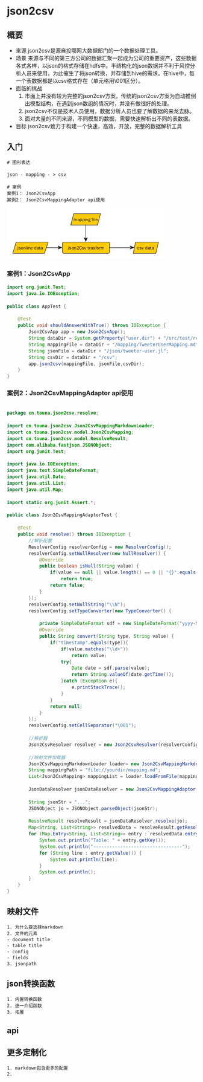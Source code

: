 # json2csv
## 概要
- 来源
 json2csv是源自投哪网大数据部门的一个数据处理工具。
- 场景
 来源与不同的第三方公司的数据汇聚一起成为公司的重要资产，这些数据各式各样，以json的格式存储在hdfs中。半结构化的json数据并不利于风控分析人员来使用，为此催生了将json转换，并存储到hive的需求。在hive中，每一个表数据都是以csv格式存在（单元格用\001区分）。
- 面临的挑战
  1. 市面上并没有较为完整的json2csv方案。传统的json2csv方案为自动推倒出模型结构，在遇到json数组的情况时，并没有做很好的处理。
  2. json2csv不仅是技术人员使用，数据分析人员也要了解数据的来龙去脉。
  3. 面对大量的不同来源，不同模型的数据，需要快速解析出不同的表数据。
- 目标
   json2csv致力于构建一个快速，高效，开放，完整的数据解析工具

## 入门
```text
# 图形表达

json - mapping - > csv

# 案例
案例1： Json2CsvApp
案例2： Json2CsvMappingAdaptor api使用
```
![json2csv](doc/json2csv.jpg)

### 案例1：Json2CsvApp
```java
import org.junit.Test;
import java.io.IOException;

public class AppTest {
   
    @Test
    public void shouldAnswerWithTrue() throws IOException {
        Json2CsvApp app = new Json2CsvApp();
        String dataDir = System.getProperty("user.dir") + "/src/test/resources";
        String mappingFile = dataDir + "/mapping/TweeterUserMapping.md";
        String jsonFile = dataDir + "/json/tweeter-user.jl";
        String csvDir = dataDir + "/csv";
        app.json2csv(mappingFile, jsonFile,csvDir);
    }
}
```

### 案例2：Json2CsvMappingAdaptor api使用
```java

package cn.touna.json2csv.resolve;

import cn.touna.json2csv.Json2CsvMappingMarkdownLoader;
import cn.touna.json2csv.model.Json2CsvMapping;
import cn.touna.json2csv.model.ResolveResult;
import com.alibaba.fastjson.JSONObject;
import org.junit.Test;

import java.io.IOException;
import java.text.SimpleDateFormat;
import java.util.Date;
import java.util.List;
import java.util.Map;

import static org.junit.Assert.*;

public class Json2CsvMappingAdaptorTest {

    @Test
    public void resolve() throws IOException {
        //解析配置
        ResolverConfig resolverConfig = new ResolverConfig();
        resolverConfig.setNullResolver(new NullResolver() {
            @Override
            public boolean isNull(String value) {
                if(value == null || value.length() == 0 || "{}".equals(value) || "[]".equals(value))
                    return true;
                return false;
            }
        });
        resolverConfig.setNullString("\\N");
        resolverConfig.setTypeConverter(new TypeConverter() {

            private SimpleDateFormat sdf = new SimpleDateFormat("yyyy-MM-dd HH:mm:ss");
            @Override
            public String convert(String type, String value) {
                if("timestamp".equals(type)){
                    if(value.matches("\\d+"))
                        return value;
                    try{
                        Date date = sdf.parse(value);
                        return String.valueOf(date.getTime());
                    }catch (Exception e){
                        e.printStackTrace();
                    }
                }
                return null;
            }
        });
        resolverConfig.setCellSeparator("\001");

        //解析器
        Json2CsvResolver resolver = new Json2CsvResolver(resolverConfig);

        //映射文件加载器
        Json2CsvMappingMarkdownLoader loader= new Json2CsvMappingMarkdownLoader();
        String mappingPath = "file://yourdir/mapping.md";
        List<Json2CsvMapping> mappingList = loader.loadFromFile(mappingPath);

        JsonDataResolver jsonDataResolver = new Json2CsvMappingAdaptor(resolver,mappingList);

        String jsonStr = "...";
        JSONObject jo = JSONObject.parseObject(jsonStr);

        ResolveResult resolveResult = jsonDataResolver.resolve(jo);
        Map<String, List<String>> resolvedData = resolveResult.getResolvedData();
        for (Map.Entry<String, List<String>> entry : resolvedData.entrySet()) {
            System.out.println("Table: " + entry.getKey());
            System.out.println("---------------------------------");
            for (String line : entry.getValue()) {
                System.out.println(line);
            }
            System.out.println();
        }
    }
}

```

## 映射文件
```text
1. 为什么要选择markdown 
2. 文件的元素
- document title
- table title 
- config
- fields
3. jsonpath
```

## json转换函数
```text
1. 内置转换函数
2. 逐一介绍函数
3. 拓展
```

## api

## 更多定制化
```text
1. markdown包含更多的配置
2. 

```
